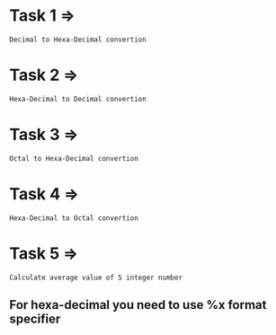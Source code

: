 # Task 1 =>
    Decimal to Hexa-Decimal convertion

# Task 2 =>
    Hexa-Decimal to Decimal convertion

# Task 3 =>
    Octal to Hexa-Decimal convertion

# Task 4 =>
    Hexa-Decimal to Octal convertion

# Task 5 =>
    Calculate average value of 5 integer number

## For hexa-decimal you need to use %x format specifier
